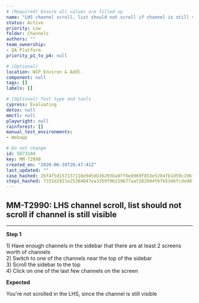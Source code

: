 ```yaml
---
# (Required) Ensure all values are filled up
name: "LHS channel scroll, list should not scroll if channel is still visible"
status: Active
priority: Low
folder: Channels
authors: ""
team_ownership: 
- QA Platform
priority_p1_to_p4: null

# (Optional)
location: WIP Environ & Addl.
component: null
tags: []
labels: []

# (Optional) Test type and tools
cypress: Evaluating
detox: null
mmctl: null
playwright: null
rainforest: []
manual_test_environments: 
- Webapp

# Do not change
id: 5873104
key: MM-T2990
created_on: "2020-06-18T20:47:41Z"
last_updated: ""
case_hashed: 2bf4f5d157137118e945db36293ba8ff6e8969f853e52b4fb1d59c196fbd6d9ff4dc568187a8266a39d73af4b5ae9183
steps_hashed: 7331d2821e25304847ea3359f06219677aaf282044f67b5346fcde98fb43a92e3b468fd655e76b5c9147b08b4678ff5e
---
```


<!-- (Auto-generated) Based on frontmatter's "key" and "name" -->

## MM-T2990: LHS channel scroll, list should not scroll if channel is still visible

---

**Step 1**

1\) Have enough channels in the sidebar that there are at least 2 screens worth of channels\
2\) Switch to one of the channels near the top of the sidebar\
3\) Scroll the sidebar to the top\
4\) Click on one of the last few channels on the screen

**Expected**

You're not scrolled in the LHS, since the channel is still visible
